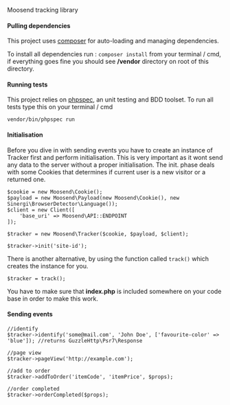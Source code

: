 Moosend tracking library

#### Pulling dependencies
This project uses [composer](https://getcomposer.org/) for auto-loading and managing dependencies.

To install all dependencies run : `composer install` from your terminal / cmd, if everything goes fine you should see **/vendor** directory on root of this directory.

#### Running tests
This project relies on [phpspec](http://www.phpspec.net/en/latest/), an unit testing and BDD toolset. To run all tests type this on your terminal / cmd
	
~~~~
vendor/bin/phpspec run
~~~~

#### Initialisation
Before you dive in with sending events you have to create an instance of Tracker first and perform initialisation. This is very important as it wont send any data to the server without a proper initialisation. The init. phase deals with some Cookies that determines if current user is a new visitor or a returned one.

~~~~
$cookie = new Moosend\Cookie();
$payload = new Moosend\Payload(new Moosend\Cookie(), new Sinergi\BrowserDetector\Language());
$client = new Client([
    'base_uri' => Moosend\API::ENDPOINT
]);

$tracker = new Moosend\Tracker($cookie, $payload, $client);

$tracker->init('site-id');
~~~~

There is another alternative, by using the function called `track()` which creates the instance for you.

~~~~
$tracker = track();
~~~~

You have to make sure that **index.php** is included somewhere on your code base in order to make this work.

#### Sending events

~~~~
//identify
$tracker->identify('some@mail.com', 'John Doe', ['favourite-color' => 'blue']); //returns GuzzleHttp\Psr7\Response

//page view
$tracker->pageView('http://example.com');

//add to order
$tracker->addToOrder('itemCode', 'itemPrice', $props);

//order completed
$tracker->orderCompleted($props);
~~~~